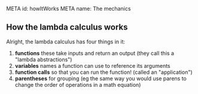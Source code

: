 META id: howItWorks
META name: The mechanics

How the lambda calculus works
-----------------------------

Alright, the lambda calculus has four things in it:

1. **functions** these take inputs and return an output
  (they call this a "lambda abstractions")
2. **variables** names a function can use to reference its arguments
3. **function calls** so that you can run the function! (called an "application")
4. **parentheses** for grouping (eg the same way you would use parens to change the order of operations in a math equation)
